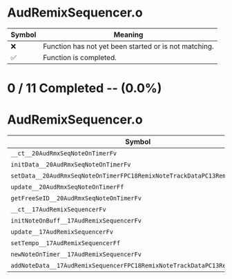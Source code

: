 # AudRemixSequencer.o
| Symbol | Meaning 
| ------------- | ------------- 
| :x: | Function has not yet been started or is not matching. 
| :white_check_mark: | Function is completed. 


# 0 / 11 Completed -- (0.0%)
# AudRemixSequencer.o
| Symbol | Decompiled? |
| ------------- | ------------- |
| `__ct__20AudRmxSeqNoteOnTimerFv` | :x: |
| `initData__20AudRmxSeqNoteOnTimerFv` | :x: |
| `setData__20AudRmxSeqNoteOnTimerFPC18RemixNoteTrackDataPC13RemixNoteData` | :x: |
| `update__20AudRmxSeqNoteOnTimerFf` | :x: |
| `getFreeSeID__20AudRmxSeqNoteOnTimerFv` | :x: |
| `__ct__17AudRemixSequencerFv` | :x: |
| `initNoteOnBuff__17AudRemixSequencerFv` | :x: |
| `update__17AudRemixSequencerFv` | :x: |
| `setTempo__17AudRemixSequencerFf` | :x: |
| `newNoteOnTimer__17AudRemixSequencerFv` | :x: |
| `addNoteData__17AudRemixSequencerFPC18RemixNoteTrackDataPC13RemixNoteData` | :x: |
